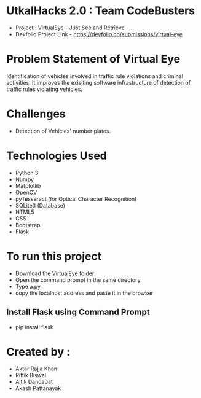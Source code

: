 # UtkalHacks 2.0 : Team CodeBusters
- Project : VirtualEye - Just See and Retrieve
- Devfolio Project Link - https://devfolio.co/submissions/virtual-eye

# Problem Statement of Virtual Eye
Identification of vehicles involved in traffic rule violations and criminal activities. It improves the exisiting software infrastructure of detection of traffic rules violating vehicles.

# Challenges
- Detection of Vehicles' number plates.

# Technologies Used
- Python 3
- Numpy
- Matplotlib
- OpenCV
- pyTesseract (for Optical Character Recognition)
- SQLite3 (Database)
- HTML5
- CSS
- Bootstrap
- Flask

# To run this project
- Download the VirtualEye folder
- Open the command prompt in the same directory
- Type a.py
- copy the localhost address and paste it in the browser

## Install Flask using Command Prompt
- pip install flask

# Created by :
- Aktar Rajja Khan
- Rittik Biswal
- Aitik Dandapat
- Akash Pattanayak
